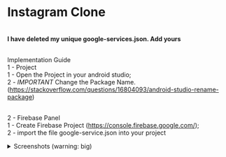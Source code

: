 # Instagram Clone

<br><b>I have deleted my unique google-services.json. Add yours</b>

<br>Implementation Guide 
<br>1 - Project
<br>1 - Open the Project in your android studio;
<br>2 - *IMPORTANT* Change the Package Name. (https://stackoverflow.com/questions/16804093/android-studio-rename-package)

<br>2 - Firebase Panel
<br>1 - Create Firebase Project (https://console.firebase.google.com/);
<br>2 - import the file google-service.json into your project
<details>
  <summary>Screenshots (warning: big)</summary>
  
  <img src="https://user-images.githubusercontent.com/8825262/113576535-8c8ca400-9641-11eb-91aa-03740e69874b.png" width="1003" height="1675">

</details>
